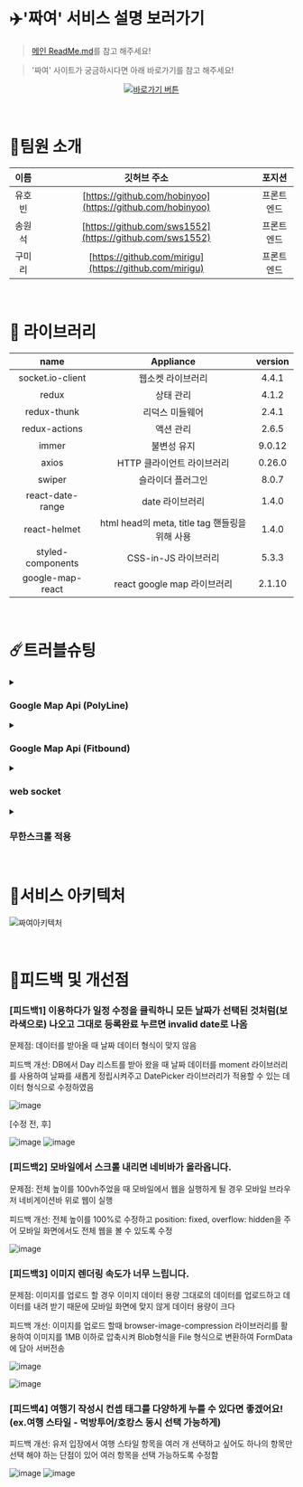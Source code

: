 # ✈️'짜여' 서비스 설명 보러가기

> [메인 ReadMe.md](https://github.com/zzayeo)를 참고 해주세요!

> '짜여' 사이트가 궁금하시다면 아래 바로가기를 참고 해주세요!

<center>
  
[![바로가기 버튼](https://firebasestorage.googleapis.com/v0/b/megazine-11a01.appspot.com/o/images%2Fimg-bg%20(5).png?alt=media&token=647fca42-c2b2-479b-afe5-7b2af5ea32f7)](https://zzayeo.com/)

</center>

<br/>

# 🙋팀원 소개

|  이름  |                           깃허브 주소                            |       포지션       |
| :----: | :--------------------------------------------------------------: | :----------------: |
| 유호빈   | [https://github.com/hobinyoo](https://github.com/hobinyoo)        | 프론트엔드  |
| 송원석   | [https://github.com/sws1552](https://github.com/sws1552)          | 프론트엔드  |
| 구미리   | [https://github.com/mirigu](https://github.com/mirigu)            | 프론트엔드  |

<br>

# :book: 라이브러리

|       name        |          Appliance          | version |
| :---------------: | :-------------------------: | :-----: |
| socket.io-client  |      웹소켓 라이브러리         |  4.4.1  |
|       redux       |          상태 관리           |  4.1.2  |
|    redux-thunk    |       리덕스 미들웨어         |  2.4.1  |
|   redux-actions   |          액션 관리           |  2.6.5  |
|       immer       |         불변성 유지           | 9.0.12 |
|       axios       | HTTP 클라이언트 라이브러리      | 0.26.0 |
|      swiper       |      슬라이더 플러그인        |  8.0.7  |
|  react-date-range |      date 라이브러리         |  1.4.0  |
|    react-helmet   |      html head의 meta, title tag 핸들링을 위해 사용        |  1.4.0  |
| styled-components |    CSS-in-JS 라이브러리      |  5.3.3  |
| google-map-react  |  react google map 라이브러리 |  2.1.10 |

<br>


# ☄️트러블슈팅
<details>
  <summary> <h3>Google Map Api (PolyLine)</h3></summary>
<div markdown="1">
  
### 도입 이유

지도에 마커를 표시하고 각 마커의 PolyLine을 그어주어 사용자가 좀 더 여행루트를 쉽게 볼 수 있게 하기 위함

### 문제 상황

날짜에 해당하는 Marker는 렌더링이 되는 반면 PolyLine 생성 시 PolyLine은 렌더링 되지 않고 그대로 남아 있는 이슈 발생
![image](https://s3.us-west-2.amazonaws.com/secure.notion-static.com/413d074a-c85c-42c4-87cc-e8837419e99f/Untitled.png?X-Amz-Algorithm=AWS4-HMAC-SHA256&X-Amz-Content-Sha256=UNSIGNED-PAYLOAD&X-Amz-Credential=AKIAT73L2G45EIPT3X45%2F20220405%2Fus-west-2%2Fs3%2Faws4_request&X-Amz-Date=20220405T134311Z&X-Amz-Expires=86400&X-Amz-Signature=5969947833105d0cf72f2e6b38a8393b756af2a913cfb6fac3359c4c2fd1bf1e&X-Amz-SignedHeaders=host&response-content-disposition=filename%20%3D%22Untitled.png%22&x-id=GetObject)

### 문제해결을 위한 시도

1. Map에 그려지는 PolyLine이 바뀔 때마다 useEffect로 재 렌더링 
2. 날짜에 해당하는 Day 개수 만큼 PolyLine 객체를 생성하여 Day의 id와 PolyLine 객체의 Num 번째가 일치할 때만  PolyLine 렌더링

— 두가지 방법 모두 위치 정보는 바뀌었으나 PolyLine은 그대로 남아있었음

### 해결방안

1. DB 안에 위치 정보에 대한 렌더링과 함께 지도를 초기화 시켜주어야 한다는 점을 알게됨
2. Day에 대한 정보가 바뀔 때 이전 구글맵의 컴포넌트를 setmap(null)로 초기화 시켜줌
  
![image](https://s3.us-west-2.amazonaws.com/secure.notion-static.com/58b75dea-5e4d-4464-9c14-dd4c24a80f1b/Untitled.png?X-Amz-Algorithm=AWS4-HMAC-SHA256&X-Amz-Content-Sha256=UNSIGNED-PAYLOAD&X-Amz-Credential=AKIAT73L2G45EIPT3X45%2F20220405%2Fus-west-2%2Fs3%2Faws4_request&X-Amz-Date=20220405T134452Z&X-Amz-Expires=86400&X-Amz-Signature=4c072ee2426301100fb499f550abed6aec564414a7aa945fc71ed4426e5ded83&X-Amz-SignedHeaders=host&response-content-disposition=filename%20%3D%22Untitled.png%22&x-id=GetObject)
</div>
</details>

<details>
<summary><h3>Google Map Api (Fitbound)</h3></summary>
<div markdown="1">
  
### 도입 이유

지도의 위치가 변경될 때마다 지도에 그려치는 Marker와 PolyLine을 구심점으로 자동으로 가운데로 위치 시켜주어 사용자가 지도를 편하게 볼 수 있게함

### 문제 상황

위도와 경도의 위치에 대한 Bounds를 알 수 없다는 에러가 생김
  
![image](https://s3.us-west-2.amazonaws.com/secure.notion-static.com/8a8e6bdf-34ee-4782-a58c-204faa813120/%EA%B7%B8%EB%A6%BC4.png?X-Amz-Algorithm=AWS4-HMAC-SHA256&X-Amz-Content-Sha256=UNSIGNED-PAYLOAD&X-Amz-Credential=AKIAT73L2G45EIPT3X45%2F20220405%2Fus-west-2%2Fs3%2Faws4_request&X-Amz-Date=20220405T134922Z&X-Amz-Expires=86400&X-Amz-Signature=b8f6ef3d2736e35ddb7bab6b064ba214b456783f359b187a9728b388fa86461b&X-Amz-SignedHeaders=host&response-content-disposition=filename%20%3D%22%25EA%25B7%25B8%25EB%25A6%25BC4.png%22&x-id=GetObject)
  
### 문제해결을 위한 시도

1. 검색했을 때 활용했던 fitbound의 방식을 응용하여 접근
2. 검색했을 때는 하나의 위도, 경도의 정보만을 가져왔지만 여러개의 위도 경도 정보가 쌓이게 될 경우 해결 방법이 필요함
3. Google map react 패키지 안에 bounds를 정의하고 extend를 활용하여 위도 경도의 위치를 확장시켜줄 수 있다는 문서를 발견하여 적용
  
![image](https://s3.us-west-2.amazonaws.com/secure.notion-static.com/5aaa4f74-f501-4dd4-95dd-a55a4db7bd86/%EA%B7%B8%EB%A6%BC5.png?X-Amz-Algorithm=AWS4-HMAC-SHA256&X-Amz-Content-Sha256=UNSIGNED-PAYLOAD&X-Amz-Credential=AKIAT73L2G45EIPT3X45%2F20220405%2Fus-west-2%2Fs3%2Faws4_request&X-Amz-Date=20220405T134729Z&X-Amz-Expires=86400&X-Amz-Signature=6ff577b2794cf8b6dd06bdfc0e5ff870cc762178012a4c3bc0bb252e1cad18e1&X-Amz-SignedHeaders=host&response-content-disposition=filename%20%3D%22%25EA%25B7%25B8%25EB%25A6%25BC5.png%22&x-id=GetObject)

### 해결방안

Goole map react 컴포넌트 안에 fitbound.js 파일을 만들어주었고 Google map이 새롭게 렌더링 될 때만 fitbound가 적용될 수 있도록 조건을 적용
![image](https://s3.us-west-2.amazonaws.com/secure.notion-static.com/ef3640a9-082a-4af6-9684-ee53f8ddd4bd/ezgif.com-gif-maker_%281%29.gif?X-Amz-Algorithm=AWS4-HMAC-SHA256&X-Amz-Content-Sha256=UNSIGNED-PAYLOAD&X-Amz-Credential=AKIAT73L2G45EIPT3X45%2F20220405%2Fus-west-2%2Fs3%2Faws4_request&X-Amz-Date=20220405T134959Z&X-Amz-Expires=86400&X-Amz-Signature=1b71198ccab03b589d6fe3b5fdc632e9248ce5ac9cbef22cd3c2fc806182b38a&X-Amz-SignedHeaders=host&response-content-disposition=filename%20%3D%22ezgif.com-gif-maker%2520%281%29.gif%22&x-id=GetObject)
</div>
</details>

<details>
<summary><h3>web socket</h3></summary>
<div markdown="1">

  ### 도입 이유

  좋아요, 댓글, 답글, 채팅 등의 실시간 알림기능을 만들기 위함
  
  ### 문제 상황

  알림기능을 만들기 전에는 socket을 js파일로 따로 만들어 놓은 후 socket이 사용되는 컴포넌트에 import를 해서 사용하는 방식이엿는데 import를 하는 컴포넌트마다 새로운 소켓을 생성한다는 문제가 생김.
  
  ### 해결 방안

  웹이 렌더링이 된 직후 socket을 리덕스 스토어에 저장한뒤 필요한 컴포넌트에서 스토어에 있는 socket을 가져다 쓰는 방식으로 수정
  
 ![image](https://s3.us-west-2.amazonaws.com/secure.notion-static.com/e5a1c548-dc50-4331-982c-29ebdf7538cd/Untitled.png?X-Amz-Algorithm=AWS4-HMAC-SHA256&X-Amz-Content-Sha256=UNSIGNED-PAYLOAD&X-Amz-Credential=AKIAT73L2G45EIPT3X45%2F20220405%2Fus-west-2%2Fs3%2Faws4_request&X-Amz-Date=20220405T133807Z&X-Amz-Expires=86400&X-Amz-Signature=636b1bf3dc98492ecdbc229c8895879dd9e067a477c2fa7c192ca711ae73efec&X-Amz-SignedHeaders=host&response-content-disposition=filename%20%3D%22Untitled.png%22&x-id=GetObject)
  
  ![image](https://s3.us-west-2.amazonaws.com/secure.notion-static.com/565a788b-c708-44a7-9f6b-4a204a589544/%EA%B7%B8%EB%A6%BC3.png?X-Amz-Algorithm=AWS4-HMAC-SHA256&X-Amz-Content-Sha256=UNSIGNED-PAYLOAD&X-Amz-Credential=AKIAT73L2G45EIPT3X45%2F20220405%2Fus-west-2%2Fs3%2Faws4_request&X-Amz-Date=20220405T133909Z&X-Amz-Expires=86400&X-Amz-Signature=7fb23d3765b798a2266ac81b748ef8d7a55d32185e555180d0b7b1e448c022b4&X-Amz-SignedHeaders=host&response-content-disposition=filename%20%3D%22%25EA%25B7%25B8%25EB%25A6%25BC3.png%22&x-id=GetObject)
  
</div>
</details>

<details>
<summary><h3>무한스크롤 적용</h3></summary>
<div markdown="1">
  
### 도입 이유

1. 서버에서 전체 데이터를 받아올 경우 클라이언트 과부하를 막기 위함
2. 페이지네이션과 무한스크롤 중 모바일 사용 환경에 더 적합하다고 판단하여 선택

### ❓문제 상황 1

받아오는 데이터가 없을 경우에도 로딩이 계속되며 무한루프 발생

### 문제해결을 위한 시도

1. 로딩이 바뀔 때마다 실행되는 useeffect에 조건을 줌
2. pagenumber가 바뀔 때마다 실행되는 useeffect에 조건을 줌

### 해결 방안

2. pagenumber가 바뀔 때 마다 실행되는 useeffect에 조건을 줌.
- 로딩이 바뀔 때마다 실행되는 useeffect에 isIntersecting(노출 여부)가 true일 때, pagenumber가 endpage와 동일하면 null을 return하도록 했지만, endpage를 인식하지 못하고 계속 무한루프에 빠짐
  
![image](https://s3.us-west-2.amazonaws.com/secure.notion-static.com/b4a435a8-81fd-44d6-8295-183c9ad220a6/Untitled.png?X-Amz-Algorithm=AWS4-HMAC-SHA256&X-Amz-Content-Sha256=UNSIGNED-PAYLOAD&X-Amz-Credential=AKIAT73L2G45EIPT3X45%2F20220405%2Fus-west-2%2Fs3%2Faws4_request&X-Amz-Date=20220405T133451Z&X-Amz-Expires=86400&X-Amz-Signature=716653b58d2f1d5d21cb5ff32e1f7db797121654976bed585dec45d317778259&X-Amz-SignedHeaders=host&response-content-disposition=filename%20%3D%22Untitled.png%22&x-id=GetObject)
![image](https://s3.us-west-2.amazonaws.com/secure.notion-static.com/44c19772-dd3d-4abb-824c-136122971ab5/Untitled.png?X-Amz-Algorithm=AWS4-HMAC-SHA256&X-Amz-Content-Sha256=UNSIGNED-PAYLOAD&X-Amz-Credential=AKIAT73L2G45EIPT3X45%2F20220405%2Fus-west-2%2Fs3%2Faws4_request&X-Amz-Date=20220405T133556Z&X-Amz-Expires=86400&X-Amz-Signature=ce20231761517894174b25f0557be65a5d0771f18cdafba1265c383448303178&X-Amz-SignedHeaders=host&response-content-disposition=filename%20%3D%22Untitled.png%22&x-id=GetObject)
  
- pagenumber바뀔 때 실행되는 useeffect에 "endPage !== 0 && pageNumber > endPage"와 같은 조건일 경우 null을 return하도록 하니 endpage에 달했을 때 페이지 로딩이 멈춤
  
![image](https://s3.us-west-2.amazonaws.com/secure.notion-static.com/291fe4ba-6597-45b9-b5dd-7ae1be6ae18a/Untitled.png?X-Amz-Algorithm=AWS4-HMAC-SHA256&X-Amz-Content-Sha256=UNSIGNED-PAYLOAD&X-Amz-Credential=AKIAT73L2G45EIPT3X45%2F20220405%2Fus-west-2%2Fs3%2Faws4_request&X-Amz-Date=20220405T133815Z&X-Amz-Expires=86400&X-Amz-Signature=203fca0d60ca3c1e5266d9113d830880babc449631ab21dfa61643b73d78b46d&X-Amz-SignedHeaders=host&response-content-disposition=filename%20%3D%22Untitled.png%22&x-id=GetObject)
![image](https://s3.us-west-2.amazonaws.com/secure.notion-static.com/b8b440ef-b089-4b98-b626-ad9230e2e834/Untitled.png?X-Amz-Algorithm=AWS4-HMAC-SHA256&X-Amz-Content-Sha256=UNSIGNED-PAYLOAD&X-Amz-Credential=AKIAT73L2G45EIPT3X45%2F20220405%2Fus-west-2%2Fs3%2Faws4_request&X-Amz-Date=20220405T134001Z&X-Amz-Expires=86400&X-Amz-Signature=e66c7d5c8d9261587eb9d22b9719f93c7c0296b17b2311f661079d95e8cd1418&X-Amz-SignedHeaders=host&response-content-disposition=filename%20%3D%22Untitled.png%22&x-id=GetObject)
  
<br/>
  
### ❓문제 상황 2

전체 데이터 또는 카테고리 선택시 데이터를 받아올때 prevstate를 이용해 이전 state값 뒤에 데이터를 추가해주는데,
전체 여행에서 카테고리를 선택하는 경우, 전체 데이터 뒤에 선택한 카테고리 데이터가 추가됨

### 문제해결을 위한 시도

1. 카테고리 모달을 닫을때, state 값을 빈배열로 설정
2. 카테고리 모달을 닫을때, state 값을 빈배열로 설정하고, pageNumber도 1로 설정
  
### 해결 방안

- 먼저 데이터를 추가하는 Feed(state)만 빈배열로 설정하니, 렌더링 되었을때 pageNumber가 1씩 증가해 첫페이지가 아닌 다음페이지를 불러와서 실패함
- 다음으로, 모달을 닫을때, Feed(state) 값을 빈배열로 설정해주고, pageNumber 값을 1로 설정하니 문제를 해결함
  
<br/>
  
### ✨ 추가로 개선해야 할 사항

해당 기능은 API와 컴포넌트가 얽혀있어 다른 컴포넌트에서 활용하기가 힘듬, 추후에 기능 작성 시에는 기능을 분리해서 독립적으로 활용 가능하도록 개선해야겠다는 생각을 함
  
</div>
</details>


<br>

 # 📑서비스 아키텍처

![짜여아키텍처](https://firebasestorage.googleapis.com/v0/b/megazine-11a01.appspot.com/o/images%2FFrame%202%20(1).png?alt=media&token=3facad8a-6c7d-4a98-b51c-93a8cc17a553)

<br>

# 👀피드백 및 개선점

### [피드백1] 이용하다가 일정 수정을 클릭하니 모든 날짜가 선택된 것처럼(보라색으로) 나오고 그대로 등록완료 누르면 invalid date로 나옴

문제점: 데이터를 받아올 때 날짜 데이터 형식이 맞지 않음

피드백 개선: DB에서 Day 리스트를 받아 왔을 때 날짜 데이터를 moment 라이브러리를 사용하여 날짜를 새롭게 정립시켜주고 DatePicker 라이브러리가 적용할 수 있는 데이터 형식으로 수정하였음

![image](https://s3.us-west-2.amazonaws.com/secure.notion-static.com/8a272f5f-16c0-4623-950c-388d221a966d/Untitled.png?X-Amz-Algorithm=AWS4-HMAC-SHA256&X-Amz-Content-Sha256=UNSIGNED-PAYLOAD&X-Amz-Credential=AKIAT73L2G45EIPT3X45%2F20220405%2Fus-west-2%2Fs3%2Faws4_request&X-Amz-Date=20220405T135844Z&X-Amz-Expires=86400&X-Amz-Signature=d40847446434715a5079af0c4147a1658620788387c5617e213b3167798d55c8&X-Amz-SignedHeaders=host&response-content-disposition=filename%20%3D%22Untitled.png%22&x-id=GetObject)

[수정 전, 후]

![image](https://s3.us-west-2.amazonaws.com/secure.notion-static.com/2b8c6995-e561-430e-b1a5-6b30f9b02526/%E3%85%87%E3%85%87.png?X-Amz-Algorithm=AWS4-HMAC-SHA256&X-Amz-Content-Sha256=UNSIGNED-PAYLOAD&X-Amz-Credential=AKIAT73L2G45EIPT3X45%2F20220405%2Fus-west-2%2Fs3%2Faws4_request&X-Amz-Date=20220405T135948Z&X-Amz-Expires=86400&X-Amz-Signature=5268c8bb7d2fd3b67f2d900286a66c73cf03dbc04a7db0eb335db2dc1dc5207a&X-Amz-SignedHeaders=host&response-content-disposition=filename%20%3D%22%25E3%2585%2587%25E3%2585%2587.png%22&x-id=GetObject)
![image](https://s3.us-west-2.amazonaws.com/secure.notion-static.com/e4754b65-6f35-44e5-ba47-14042a5cacb9/%EA%B7%B8%EB%A6%BC1.png?X-Amz-Algorithm=AWS4-HMAC-SHA256&X-Amz-Content-Sha256=UNSIGNED-PAYLOAD&X-Amz-Credential=AKIAT73L2G45EIPT3X45%2F20220405%2Fus-west-2%2Fs3%2Faws4_request&X-Amz-Date=20220405T140102Z&X-Amz-Expires=86400&X-Amz-Signature=7f4ea9314d9671e56d24cd954406c790b151b86dc321fba616d472cf8488f745&X-Amz-SignedHeaders=host&response-content-disposition=filename%20%3D%22%25EA%25B7%25B8%25EB%25A6%25BC1.png%22&x-id=GetObject)

### [피드백2] 모바일에서 스크롤 내리면 네비바가 올라옵니다.

문제점: 전체 높이를 100vh주었을 때 모바일에서 웹을 실행하게 될 경우 모바일 브라우저 네비게이션바 위로 웹이 실행

피드백 개선: 전체 높이를 100%로 수정하고 position: fixed, overflow: hidden을 주어 모바일 화면에서도 전체 웹을 볼 수 있도록 수정

![image](https://s3.us-west-2.amazonaws.com/secure.notion-static.com/da4b38d6-c8bc-4254-ae78-f43eb6eb4bef/%EA%B7%B8%EB%A6%BC2.png?X-Amz-Algorithm=AWS4-HMAC-SHA256&X-Amz-Content-Sha256=UNSIGNED-PAYLOAD&X-Amz-Credential=AKIAT73L2G45EIPT3X45%2F20220405%2Fus-west-2%2Fs3%2Faws4_request&X-Amz-Date=20220405T140229Z&X-Amz-Expires=86400&X-Amz-Signature=f10234ee1f598699b650c9d5a9be7f17e7c4514f7e38c16047af54a9d92b609c&X-Amz-SignedHeaders=host&response-content-disposition=filename%20%3D%22%25EA%25B7%25B8%25EB%25A6%25BC2.png%22&x-id=GetObject)

### [피드백3] 이미지 렌더링 속도가 너무 느립니다.

문제점: 이미지를 업로드 할 경우 이미지 데이터 용량 그대로의 데이터를 업로드하고  데이터를 내려 받기 때문에 모바일 화면에 맞지 않게 데이터 용량이 크다

피드백 개선: 이미지를 업로드 할때 browser-image-compression 라이브러리를 활용하여 이미지를 1MB 이하로 압축시켜 Blob형식을 File 형식으로 변환하여 FormData에 담아 서버전송

![image](https://s3.us-west-2.amazonaws.com/secure.notion-static.com/3cd65ee1-123a-4fa7-a9d4-cd3f4cc6ea6e/Untitled.png?X-Amz-Algorithm=AWS4-HMAC-SHA256&X-Amz-Content-Sha256=UNSIGNED-PAYLOAD&X-Amz-Credential=AKIAT73L2G45EIPT3X45%2F20220405%2Fus-west-2%2Fs3%2Faws4_request&X-Amz-Date=20220405T140328Z&X-Amz-Expires=86400&X-Amz-Signature=5d3915d21a9ff606544354b643329fff99c1e0fae13eb23ea56dd1790d4e28f5&X-Amz-SignedHeaders=host&response-content-disposition=filename%20%3D%22Untitled.png%22&x-id=GetObject)

![image](https://s3.us-west-2.amazonaws.com/secure.notion-static.com/d50dc06e-86d5-4e82-b6e9-86118f47fdf0/Untitled.png?X-Amz-Algorithm=AWS4-HMAC-SHA256&X-Amz-Content-Sha256=UNSIGNED-PAYLOAD&X-Amz-Credential=AKIAT73L2G45EIPT3X45%2F20220405%2Fus-west-2%2Fs3%2Faws4_request&X-Amz-Date=20220405T140349Z&X-Amz-Expires=86400&X-Amz-Signature=e1e808a408353e5894ba7eda637f1e18110d9dc584e1c33dae8183656a4f7024&X-Amz-SignedHeaders=host&response-content-disposition=filename%20%3D%22Untitled.png%22&x-id=GetObject)

### [피드백4] 여행기 작성시 컨셉 태그를 다양하게 누를 수 있다면 좋겠어요! (ex.여행 스타일 - 먹방투어/호캉스 동시 선택 가능하게)

피드백 개선: 유저 입장에서 여행 스타일 항목을 여러 개 선택하고 싶어도 하나의 항목만 선택 해야 하는 단점이 있어 여러 항목을 선택 가능하도록 수정함

![image](https://s3.us-west-2.amazonaws.com/secure.notion-static.com/e3858d64-847c-47e8-a843-e2ad7004687f/%EA%B7%B8%EB%A6%BC01.jpg?X-Amz-Algorithm=AWS4-HMAC-SHA256&X-Amz-Content-Sha256=UNSIGNED-PAYLOAD&X-Amz-Credential=AKIAT73L2G45EIPT3X45%2F20220405%2Fus-west-2%2Fs3%2Faws4_request&X-Amz-Date=20220405T140451Z&X-Amz-Expires=86400&X-Amz-Signature=bb64c87b86c397d2d40f5f8a7dde647a0b8b21f68c6e62ad7fc9b296ff0451b9&X-Amz-SignedHeaders=host&response-content-disposition=filename%20%3D%22%25EA%25B7%25B8%25EB%25A6%25BC01.jpg%22&x-id=GetObject)
![image](https://s3.us-west-2.amazonaws.com/secure.notion-static.com/b39363ed-94fd-434b-862d-9bab9ebf1e4a/%EA%B7%B8%EB%A6%BC02.jpg?X-Amz-Algorithm=AWS4-HMAC-SHA256&X-Amz-Content-Sha256=UNSIGNED-PAYLOAD&X-Amz-Credential=AKIAT73L2G45EIPT3X45%2F20220405%2Fus-west-2%2Fs3%2Faws4_request&X-Amz-Date=20220405T140536Z&X-Amz-Expires=86400&X-Amz-Signature=b0013207f53f9e6e5995d232a736309d3bd736bedb07206975e66e8f1681ecc8&X-Amz-SignedHeaders=host&response-content-disposition=filename%20%3D%22%25EA%25B7%25B8%25EB%25A6%25BC02.jpg%22&x-id=GetObject)
